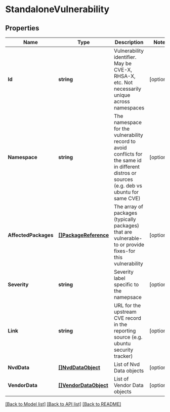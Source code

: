 # StandaloneVulnerability

## Properties

Name | Type | Description | Notes
------------ | ------------- | ------------- | -------------
**Id** | **string** | Vulnerability identifier. May be CVE-X, RHSA-X, etc. Not necessarily unique across namespaces | [optional] 
**Namespace** | **string** | The namespace for the vulnerability record to avoid conflicts for the same id in different distros or sources (e.g. deb vs ubuntu for same CVE) | [optional] 
**AffectedPackages** | [**[]PackageReference**](PackageReference.md) | The array of packages (typically packages) that are vulnerable-to or provide fixes-for this vulnerability | [optional] 
**Severity** | **string** | Severity label specific to the namepsace | [optional] 
**Link** | **string** | URL for the upstream CVE record in the reporting source (e.g. ubuntu security tracker) | [optional] 
**NvdData** | [**[]NvdDataObject**](NvdDataObject.md) | List of Nvd Data objects | [optional] 
**VendorData** | [**[]VendorDataObject**](VendorDataObject.md) | List of Vendor Data objects | [optional] 

[[Back to Model list]](../README.md#documentation-for-models) [[Back to API list]](../README.md#documentation-for-api-endpoints) [[Back to README]](../README.md)


